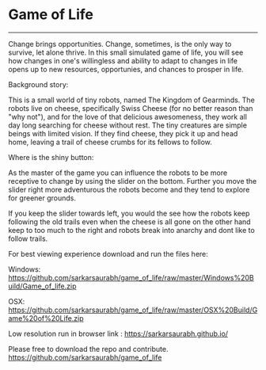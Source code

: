 # Game of Life
___________________________

Change brings opportunities. Change, sometimes, is the only way to survive, let alone thrive. In this small simulated game of life, you will see how changes in one's willingless and ability to adapt to changes in life opens up to new resources, opportunies, and chances to prosper in life.    


Background story: 

This is a small world of tiny robots, named The Kingdom of Gearminds. The robots live on cheese, specifically Swiss Cheese (for no better reason than "why not"), and for the love of that delicious awesomeness, they work all day long searching for cheese without rest. The tiny creatures are simple beings with limited vision. If they find cheese, they pick it up and head home, leaving a trail of cheese crumbs for its fellows to follow. 

Where is the shiny button: 

As the master of the game you can influence the robots to be more receptive to change by using the slider on the bottom. Further you move the slider right more adventurous the robots become and they tend to explore for greener grounds. 

If you keep the slider towards left, you would the see how the robots keep following the old trails even when the cheese is all gone on the other hand keep to too much to the right and robots break into anarchy and dont like to follow trails.


For best viewing experience download and run the files here:

Windows: https://github.com/sarkarsaurabh/game_of_life/raw/master/Windows%20Build/Game_of_life.zip

OSX: https://github.com/sarkarsaurabh/game_of_life/raw/master/OSX%20Build/Game%20of%20Life.zip

Low resolution run in browser link : https://sarkarsaurabh.github.io/

Please free to download the repo and contribute.
https://github.com/sarkarsaurabh/game_of_life
